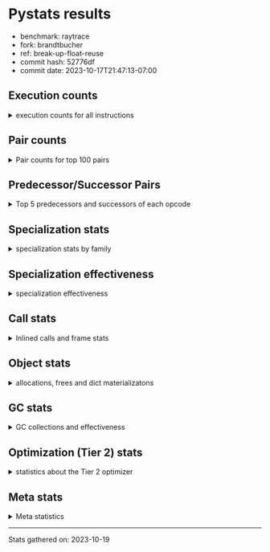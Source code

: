
# Pystats results

- benchmark: raytrace
- fork: brandtbucher
- ref: break-up-float-reuse
- commit hash: 52776df
- commit date: 2023-10-17T21:47:13-07:00

## Execution counts

<details>
<summary> execution counts for all instructions </summary>

|Name | Count | Self | Cumulative | Miss ratio | 
|---|---:|---:|---:|---:|
| LOAD_FAST | 607,017,120 | 22.4% | 22.4% |  |
| LOAD_ATTR_INSTANCE_VALUE | 392,369,100 | 14.5% | 36.9% | 0.1% |
| RESUME_CHECK | 172,022,640 | 6.4% | 43.3% |  |
| LOAD_FAST_LOAD_FAST | 147,227,340 | 5.4% | 48.7% |  |
| RETURN_VALUE | 141,958,140 | 5.2% | 54.0% |  |
| BINARY_OP_MULTIPLY_FLOAT_NEW | 129,093,840 | 4.8% | 58.7% | 5.4% |
| CALL_PY_EXACT_ARGS | 119,576,560 | 4.4% | 63.2% | 2.4% |
| LOAD_ATTR_METHOD_WITH_VALUES | 117,702,520 | 4.3% | 67.5% | 2.5% |
| STORE_ATTR_INSTANCE_VALUE | 96,107,880 | 3.6% | 71.1% | 0.0% |
| STORE_FAST | 69,370,320 | 2.6% | 73.6% |  |
| RETURN_CONST | 63,452,700 | 2.3% | 76.0% |  |
| BINARY_OP_ADD_FLOAT_LHS | 61,878,780 | 2.3% | 78.3% | 7.8% |
| BINARY_OP | 54,801,080 | 2.0% | 80.3% |  |
| LOAD_CONST | 49,283,940 | 1.8% | 82.1% |  |
| LOAD_GLOBAL_MODULE | 44,451,880 | 1.6% | 83.8% |  |
| EXIT_INIT_CHECK | 33,388,200 | 1.2% | 85.0% |  |
| CALL_ALLOC_AND_ENTER_INIT | 33,388,200 | 1.2% | 86.2% |  |
| POP_JUMP_IF_FALSE | 32,280,780 | 1.2% | 87.4% |  |
| POP_TOP | 32,090,820 | 1.2% | 88.6% |  |
| BINARY_OP_SUBTRACT_FLOAT_NEW | 27,707,880 | 1.0% | 89.6% | 48.9% |
| FOR_ITER_LIST | 23,964,720 | 0.9% | 90.5% |  |
| BINARY_OP_SUBTRACT_FLOAT_LHS | 22,735,080 | 0.8% | 91.3% | 6.8% |
| JUMP_BACKWARD | 22,059,420 | 0.8% | 92.2% |  |
| INTERPRETER_EXIT | 19,112,340 | 0.7% | 92.9% |  |
| TO_BOOL_BOOL | 18,511,860 | 0.7% | 93.6% |  |
| BINARY_OP_MULTIPLY_INT | 14,192,820 | 0.5% | 94.1% | 60.7% |
| POP_JUMP_IF_NOT_NONE | 13,213,380 | 0.5% | 94.6% |  |
| BINARY_SUBSCR_TUPLE_INT | 13,105,200 | 0.5% | 95.1% |  |
| STORE_FAST_STORE_FAST | 12,617,460 | 0.5% | 95.5% |  |
| COMPARE_OP | 12,344,560 | 0.5% | 96.0% |  |
| UNPACK_SEQUENCE_TWO_TUPLE | 12,297,480 | 0.5% | 96.4% |  |
| BUILD_TUPLE | 8,288,040 | 0.3% | 96.7% |  |
| CALL_BUILTIN_O | 7,703,580 | 0.3% | 97.0% |  |
| PUSH_NULL | 7,609,740 | 0.3% | 97.3% |  |
| LIST_APPEND | 7,327,200 | 0.3% | 97.6% |  |
| LOAD_GLOBAL_BUILTIN | 7,114,740 | 0.3% | 97.8% |  |
| LOAD_ATTR_MODULE | 7,009,600 | 0.3% | 98.1% |  |
| CALL | 6,416,740 | 0.2% | 98.3% |  |
| BINARY_OP_SUBTRACT_INT | 4,877,700 | 0.2% | 98.5% | 7.2% |
| BINARY_OP_ADD_FLOAT_NEW | 4,449,700 | 0.2% | 98.7% | 6.3% |
| BINARY_OP_ADD_INT | 3,778,740 | 0.1% | 98.8% |  |
| POP_JUMP_IF_TRUE | 3,218,580 | 0.1% | 98.9% |  |
| GET_ITER | 3,117,960 | 0.1% | 99.0% |  |
| BINARY_OP_ADD_FLOAT_RHS | 2,879,820 | 0.1% | 99.2% | 33.3% |
| UNARY_NEGATIVE | 2,650,380 | 0.1% | 99.3% |  |
| STORE_SUBSCR | 2,400,560 | 0.1% | 99.3% |  |
| COMPARE_OP_FLOAT | 1,964,460 | 0.1% | 99.4% |  |
| BUILD_LIST | 1,836,120 | 0.1% | 99.5% |  |
| SWAP | 1,831,800 | 0.1% | 99.5% |  |
| LOAD_FAST_AND_CLEAR | 1,831,800 | 0.1% | 99.6% |  |
| TO_BOOL | 1,530,440 | 0.1% | 99.7% |  |
| NOP | 1,511,880 | 0.1% | 99.7% |  |
| FOR_ITER_RANGE | 1,212,660 | 0.0% | 99.8% |  |
| COMPARE_OP_INT | 919,980 | 0.0% | 99.8% |  |
| LOAD_ATTR | 832,520 | 0.0% | 99.8% |  |
| LOAD_ATTR_METHOD_NO_DICT | 616,320 | 0.0% | 99.9% |  |
| CALL_LIST_APPEND | 614,760 | 0.0% | 99.9% |  |
| CALL_FUNCTION_EX | 600,180 | 0.0% | 99.9% |  |
| LIST_EXTEND | 600,060 | 0.0% | 99.9% |  |
| CALL_INTRINSIC_1 | 600,060 | 0.0% | 100.0% |  |
| BINARY_OP_SUBTRACT_FLOAT_RHS | 416,040 | 0.0% | 100.0% |  |
| POP_JUMP_IF_NONE | 338,340 | 0.0% | 100.0% |  |
| UNPACK_SEQUENCE_TUPLE | 319,980 | 0.0% | 100.0% |  |
| TO_BOOL_INT | 231,420 | 0.0% | 100.0% |  |
| CALL_BUILTIN_CLASS | 6,240 | 0.0% | 100.0% |  |
| CALL_METHOD_DESCRIPTOR_FAST | 1,560 | 0.0% | 100.0% |  |
| LOAD_GLOBAL | 560 | 0.0% | 100.0% |  |
| CALL_KW | 420 | 0.0% | 100.0% |  |
| STORE_ATTR | 280 | 0.0% | 100.0% |  |
| LOAD_DEREF | 180 | 0.0% | 100.0% |  |
| EXTENDED_ARG | 180 | 0.0% | 100.0% |  |
| TO_BOOL_NONE | 60 | 0.0% | 100.0% |  |
| DICT_MERGE | 60 | 0.0% | 100.0% |  |
| COPY_FREE_VARS | 60 | 0.0% | 100.0% |  |
| BUILD_MAP | 60 | 0.0% | 100.0% |  |
| BINARY_OP_MULTIPLY_FLOAT_RHS | 60 | 0.0% | 100.0% |  |


</details>

## Pair counts

<details>
<summary> Pair counts for top 100 pairs </summary>

|Pair | Count | Self | Cumulative | 
|---|---:|---:|---:|
| LOAD_FAST LOAD_ATTR_INSTANCE_VALUE | 364,035,820 | 13.5% | 13.5% |
| LOAD_ATTR_INSTANCE_VALUE LOAD_FAST | 174,327,960 | 6.4% | 19.9% |
| CALL_PY_EXACT_ARGS RESUME_CHECK | 119,521,920 | 4.4% | 24.3% |
| LOAD_ATTR_INSTANCE_VALUE BINARY_OP_MULTIPLY_FLOAT_NEW | 118,163,280 | 4.4% | 28.7% |
| LOAD_FAST LOAD_ATTR_METHOD_WITH_VALUES | 106,191,680 | 3.9% | 32.6% |
| RESUME_CHECK LOAD_FAST | 103,860,420 | 3.8% | 36.4% |
| LOAD_FAST_LOAD_FAST STORE_ATTR_INSTANCE_VALUE | 88,383,160 | 3.3% | 39.7% |
| LOAD_ATTR_METHOD_WITH_VALUES CALL_PY_EXACT_ARGS | 62,291,040 | 2.3% | 42.0% |
| STORE_FAST LOAD_FAST | 62,054,940 | 2.3% | 44.3% |
| STORE_ATTR_INSTANCE_VALUE LOAD_FAST_LOAD_FAST | 54,995,040 | 2.0% | 46.3% |
| BINARY_OP_MULTIPLY_FLOAT_NEW BINARY_OP_ADD_FLOAT_LHS | 52,542,960 | 1.9% | 48.3% |
| LOAD_ATTR_METHOD_WITH_VALUES LOAD_FAST | 41,079,420 | 1.5% | 49.8% |
| BINARY_OP_MULTIPLY_FLOAT_NEW LOAD_FAST | 38,641,980 | 1.4% | 51.2% |
| RETURN_VALUE RETURN_VALUE | 34,178,400 | 1.3% | 52.5% |
| STORE_ATTR_INSTANCE_VALUE RETURN_CONST | 33,984,720 | 1.3% | 53.7% |
| RESUME_CHECK LOAD_FAST_LOAD_FAST | 33,476,280 | 1.2% | 55.0% |
| RETURN_CONST EXIT_INIT_CHECK | 33,388,200 | 1.2% | 56.2% |
| EXIT_INIT_CHECK RETURN_VALUE | 33,388,200 | 1.2% | 57.4% |
| CALL_ALLOC_AND_ENTER_INIT RESUME_CHECK | 33,388,200 | 1.2% | 58.7% |
| LOAD_FAST RETURN_VALUE | 32,788,680 | 1.2% | 59.9% |
| LOAD_ATTR_INSTANCE_VALUE BINARY_OP | 32,650,260 | 1.2% | 61.1% |
| RETURN_VALUE POP_TOP | 31,464,180 | 1.2% | 62.3% |
| POP_TOP LOAD_FAST | 30,592,560 | 1.1% | 63.4% |
| BINARY_OP_ADD_FLOAT_LHS LOAD_FAST | 30,580,940 | 1.1% | 64.5% |
| BINARY_OP_ADD_FLOAT_LHS RETURN_VALUE | 30,513,000 | 1.1% | 65.7% |
| LOAD_FAST CALL_PY_EXACT_ARGS | 30,337,720 | 1.1% | 66.8% |
| LOAD_FAST_LOAD_FAST LOAD_ATTR_INSTANCE_VALUE | 28,322,300 | 1.0% | 67.8% |
| LOAD_ATTR_INSTANCE_VALUE BINARY_OP_SUBTRACT_FLOAT_NEW | 27,452,460 | 1.0% | 68.8% |
| BINARY_OP_SUBTRACT_FLOAT_NEW LOAD_FAST | 27,132,480 | 1.0% | 69.8% |
| LOAD_FAST LOAD_CONST | 25,189,800 | 0.9% | 70.8% |
| JUMP_BACKWARD FOR_ITER_LIST | 20,853,000 | 0.8% | 71.5% |
| LOAD_GLOBAL_MODULE LOAD_FAST | 20,028,300 | 0.7% | 72.3% |
| BINARY_OP CALL_ALLOC_AND_ENTER_INIT | 19,910,120 | 0.7% | 73.0% |
| CACHE RESUME_CHECK | 19,112,340 | 0.7% | 73.7% |
| RETURN_VALUE STORE_FAST | 19,013,460 | 0.7% | 74.4% |
| RETURN_VALUE INTERPRETER_EXIT | 18,511,860 | 0.7% | 75.1% |
| RETURN_CONST TO_BOOL_BOOL | 18,511,860 | 0.7% | 75.8% |
| POP_JUMP_IF_FALSE LOAD_GLOBAL_MODULE | 18,511,860 | 0.7% | 76.5% |
| BINARY_OP_MULTIPLY_FLOAT_NEW LOAD_FAST_LOAD_FAST | 17,957,080 | 0.7% | 77.1% |
| TO_BOOL_BOOL POP_JUMP_IF_FALSE | 17,871,900 | 0.7% | 77.8% |
| RESUME_CHECK RETURN_CONST | 17,871,900 | 0.7% | 78.5% |
| RESUME_CHECK LOAD_GLOBAL_MODULE | 15,577,920 | 0.6% | 79.0% |
| LOAD_GLOBAL_MODULE LOAD_FAST_LOAD_FAST | 15,234,840 | 0.6% | 79.6% |
| LOAD_FAST POP_JUMP_IF_NOT_NONE | 13,213,380 | 0.5% | 80.1% |
| LOAD_CONST BINARY_SUBSCR_TUPLE_INT | 13,105,200 | 0.5% | 80.6% |
| LOAD_CONST COMPARE_OP | 12,341,520 | 0.5% | 81.0% |
| LOAD_ATTR_INSTANCE_VALUE CALL_PY_EXACT_ARGS | 12,297,520 | 0.5% | 81.5% |
| UNPACK_SEQUENCE_TWO_TUPLE STORE_FAST_STORE_FAST | 12,297,480 | 0.5% | 81.9% |
| FOR_ITER_LIST UNPACK_SEQUENCE_TWO_TUPLE | 12,297,480 | 0.5% | 82.4% |
| LOAD_ATTR_INSTANCE_VALUE BINARY_OP_MULTIPLY_INT | 11,781,120 | 0.4% | 82.8% |
| COMPARE_OP POP_JUMP_IF_FALSE | 11,727,360 | 0.4% | 83.3% |
| BINARY_OP STORE_FAST | 11,048,680 | 0.4% | 83.7% |
| BINARY_OP_MULTIPLY_FLOAT_NEW BINARY_OP_SUBTRACT_FLOAT_LHS | 10,767,780 | 0.4% | 84.1% |
| RETURN_VALUE LOAD_FAST_LOAD_FAST | 10,767,420 | 0.4% | 84.5% |
| LOAD_FAST_LOAD_FAST BINARY_OP_MULTIPLY_FLOAT_NEW | 10,767,420 | 0.4% | 84.9% |
| BINARY_OP_SUBTRACT_FLOAT_LHS STORE_FAST | 10,737,480 | 0.4% | 85.3% |
| BINARY_OP_SUBTRACT_FLOAT_LHS BINARY_OP_SUBTRACT_FLOAT_LHS | 10,737,420 | 0.4% | 85.7% |
| POP_JUMP_IF_FALSE RETURN_CONST | 10,355,460 | 0.4% | 86.0% |
| POP_JUMP_IF_NOT_NONE JUMP_BACKWARD | 10,351,380 | 0.4% | 86.4% |
| FOR_ITER_LIST STORE_FAST | 9,497,220 | 0.4% | 86.8% |
| LOAD_CONST LOAD_FAST | 9,276,060 | 0.3% | 87.1% |
| BINARY_OP LOAD_FAST | 9,238,980 | 0.3% | 87.5% |
| BINARY_OP_MULTIPLY_FLOAT_NEW CALL_ALLOC_AND_ENTER_INIT | 8,978,540 | 0.3% | 87.8% |
| BINARY_OP_MULTIPLY_INT BINARY_OP_ADD_FLOAT_LHS | 8,437,640 | 0.3% | 88.1% |
| LOAD_FAST_LOAD_FAST LOAD_ATTR_METHOD_WITH_VALUES | 7,967,160 | 0.3% | 88.4% |
| LOAD_FAST STORE_ATTR_INSTANCE_VALUE | 7,724,440 | 0.3% | 88.7% |
| RETURN_VALUE LOAD_FAST | 7,330,740 | 0.3% | 88.9% |
| LOAD_FAST BUILD_TUPLE | 7,327,260 | 0.3% | 89.2% |
| STORE_FAST_STORE_FAST LOAD_FAST_LOAD_FAST | 7,327,200 | 0.3% | 89.5% |
| LIST_APPEND JUMP_BACKWARD | 7,327,200 | 0.3% | 89.8% |
| BUILD_TUPLE LIST_APPEND | 7,327,200 | 0.3% | 90.0% |
| BINARY_SUBSCR_TUPLE_INT STORE_FAST | 7,327,200 | 0.3% | 90.3% |
| RETURN_VALUE BINARY_OP | 7,233,180 | 0.3% | 90.6% |
| LOAD_ATTR_METHOD_WITH_VALUES LOAD_CONST | 7,144,620 | 0.3% | 90.8% |
| LOAD_ATTR_MODULE PUSH_NULL | 7,009,540 | 0.3% | 91.1% |
| PUSH_NULL LOAD_FAST | 7,009,500 | 0.3% | 91.4% |
| LOAD_GLOBAL_MODULE LOAD_ATTR_MODULE | 7,009,480 | 0.3% | 91.6% |
| BINARY_OP CALL_PY_EXACT_ARGS | 6,824,640 | 0.3% | 91.9% |
| STORE_ATTR_INSTANCE_VALUE LOAD_FAST | 6,807,300 | 0.3% | 92.1% |
| RETURN_VALUE CALL_BUILTIN_O | 6,593,220 | 0.2% | 92.4% |
| CALL_BUILTIN_O RETURN_VALUE | 6,593,220 | 0.2% | 92.6% |
| LOAD_FAST BINARY_OP | 6,490,300 | 0.2% | 92.8% |
| RETURN_CONST LOAD_FAST | 6,206,880 | 0.2% | 93.1% |
| RETURN_VALUE CALL_PY_EXACT_ARGS | 5,610,360 | 0.2% | 93.3% |
| LOAD_ATTR_METHOD_WITH_VALUES LOAD_GLOBAL_MODULE | 4,970,880 | 0.2% | 93.5% |
| STORE_FAST_STORE_FAST LOAD_FAST | 4,970,280 | 0.2% | 93.6% |
| LOAD_FAST_LOAD_FAST LOAD_FAST | 4,970,280 | 0.2% | 93.8% |
| RETURN_CONST STORE_FAST | 4,744,500 | 0.2% | 94.0% |
| LOAD_GLOBAL_BUILTIN LOAD_CONST | 3,920,040 | 0.1% | 94.1% |
| LOAD_ATTR_INSTANCE_VALUE BINARY_OP_ADD_FLOAT_NEW | 3,919,980 | 0.1% | 94.3% |
| LOAD_ATTR_INSTANCE_VALUE LOAD_CONST | 3,711,900 | 0.1% | 94.4% |
| CALL CALL | 3,601,640 | 0.1% | 94.6% |
| LOAD_CONST LOAD_GLOBAL_BUILTIN | 3,600,000 | 0.1% | 94.7% |
| BINARY_OP_MULTIPLY_INT LOAD_FAST | 3,297,240 | 0.1% | 94.8% |
| LOAD_FAST_LOAD_FAST LOAD_CONST | 2,898,180 | 0.1% | 94.9% |
| BINARY_SUBSCR_TUPLE_INT LOAD_FAST_LOAD_FAST | 2,879,820 | 0.1% | 95.0% |
| BINARY_OP BINARY_OP_ADD_FLOAT_RHS | 2,847,600 | 0.1% | 95.1% |
| BINARY_SUBSCR_TUPLE_INT BINARY_OP | 2,847,420 | 0.1% | 95.2% |
| LOAD_ATTR_INSTANCE_VALUE BINARY_OP_SUBTRACT_INT | 2,755,080 | 0.1% | 95.3% |
| BINARY_OP_ADD_FLOAT_NEW LOAD_FAST | 2,719,980 | 0.1% | 95.4% |


</details>

## Predecessor/Successor Pairs

<details>
<summary> Top 5 predecessors and successors of each opcode </summary>

### CACHE

<details>
<summary> Successors and predecessors for CACHE </summary>

|Predecessors | Count | Percentage | 
|---|---:|---:|

|Successors | Count | Percentage | 
|---|---:|---:|
| RESUME_CHECK | 19,112,340 | 100.0% |


</details>

### EXIT_INIT_CHECK

<details>
<summary> Successors and predecessors for EXIT_INIT_CHECK </summary>

|Predecessors | Count | Percentage | 
|---|---:|---:|
| RETURN_CONST | 33,388,200 | 100.0% |

|Successors | Count | Percentage | 
|---|---:|---:|
| RETURN_VALUE | 33,388,200 | 100.0% |


</details>

### GET_ITER

<details>
<summary> Successors and predecessors for GET_ITER </summary>

|Predecessors | Count | Percentage | 
|---|---:|---:|
| LOAD_ATTR_INSTANCE_VALUE | 1,875,840 | 60.2% |
| LOAD_FAST | 915,960 | 29.4% |
| RETURN_VALUE | 319,980 | 10.3% |
| CALL_BUILTIN_CLASS | 6,180 | 0.2% |

|Successors | Count | Percentage | 
|---|---:|---:|
| FOR_ITER_LIST | 2,195,820 | 70.4% |
| LOAD_FAST_AND_CLEAR | 915,900 | 29.4% |
| FOR_ITER_RANGE | 6,180 | 0.2% |
| EXTENDED_ARG | 60 | 0.0% |


</details>

### INTERPRETER_EXIT

<details>
<summary> Successors and predecessors for INTERPRETER_EXIT </summary>

|Predecessors | Count | Percentage | 
|---|---:|---:|
| RETURN_VALUE | 18,511,860 | 96.9% |
| RETURN_CONST | 600,480 | 3.1% |

|Successors | Count | Percentage | 
|---|---:|---:|


</details>

### NOP

<details>
<summary> Successors and predecessors for NOP </summary>

|Predecessors | Count | Percentage | 
|---|---:|---:|
| POP_JUMP_IF_FALSE | 915,900 | 60.6% |
| POP_JUMP_IF_NOT_NONE | 595,920 | 39.4% |
| POP_TOP | 60 | 0.0% |

|Successors | Count | Percentage | 
|---|---:|---:|
| LOAD_FAST | 1,511,820 | 100.0% |
| LOAD_DEREF | 60 | 0.0% |


</details>

### POP_TOP

<details>
<summary> Successors and predecessors for POP_TOP </summary>

|Predecessors | Count | Percentage | 
|---|---:|---:|
| RETURN_VALUE | 31,464,180 | 98.0% |
| CALL_FUNCTION_EX | 600,000 | 1.9% |
| POP_JUMP_IF_TRUE | 25,800 | 0.1% |
| RETURN_CONST | 780 | 0.0% |
| CALL | 60 | 0.0% |

|Successors | Count | Percentage | 
|---|---:|---:|
| LOAD_FAST | 30,592,560 | 95.3% |
| LOAD_GLOBAL_MODULE | 640,080 | 2.0% |
| JUMP_BACKWARD | 600,360 | 1.9% |
| LOAD_GLOBAL_BUILTIN | 231,460 | 0.7% |
| RETURN_CONST | 25,800 | 0.1% |


</details>

### PUSH_NULL

<details>
<summary> Successors and predecessors for PUSH_NULL </summary>

|Predecessors | Count | Percentage | 
|---|---:|---:|
| LOAD_ATTR_MODULE | 7,009,540 | 92.1% |
| LOAD_ATTR | 600,080 | 7.9% |
| LOAD_DEREF | 120 | 0.0% |

|Successors | Count | Percentage | 
|---|---:|---:|
| LOAD_FAST | 7,009,500 | 92.1% |
| LOAD_FAST_LOAD_FAST | 600,000 | 7.9% |
| CALL | 180 | 0.0% |
| LOAD_CONST | 60 | 0.0% |


</details>

### RETURN_VALUE

<details>
<summary> Successors and predecessors for RETURN_VALUE </summary>

|Predecessors | Count | Percentage | 
|---|---:|---:|
| RETURN_VALUE | 34,178,400 | 24.1% |
| EXIT_INIT_CHECK | 33,388,200 | 23.5% |
| LOAD_FAST | 32,788,680 | 23.1% |
| BINARY_OP_ADD_FLOAT_LHS | 30,513,000 | 21.5% |
| CALL_BUILTIN_O | 6,593,220 | 4.6% |

|Successors | Count | Percentage | 
|---|---:|---:|
| RETURN_VALUE | 34,178,400 | 24.1% |
| POP_TOP | 31,464,180 | 22.2% |
| STORE_FAST | 19,013,460 | 13.4% |
| INTERPRETER_EXIT | 18,511,860 | 13.0% |
| LOAD_FAST_LOAD_FAST | 10,767,420 | 7.6% |


</details>

### STORE_SUBSCR

<details>
<summary> Successors and predecessors for STORE_SUBSCR </summary>

|Predecessors | Count | Percentage | 
|---|---:|---:|
| BINARY_OP_ADD_INT | 1,800,000 | 75.0% |
| LOAD_FAST | 600,000 | 25.0% |
| STORE_SUBSCR | 560 | 0.0% |

|Successors | Count | Percentage | 
|---|---:|---:|
| LOAD_GLOBAL_BUILTIN | 1,200,000 | 50.0% |
| RETURN_CONST | 600,000 | 25.0% |
| JUMP_BACKWARD | 600,000 | 25.0% |
| STORE_SUBSCR | 560 | 0.0% |


</details>

### TO_BOOL

<details>
<summary> Successors and predecessors for TO_BOOL </summary>

|Predecessors | Count | Percentage | 
|---|---:|---:|
| LOAD_FAST | 1,530,080 | 100.0% |
| TO_BOOL | 360 | 0.0% |

|Successors | Count | Percentage | 
|---|---:|---:|
| POP_JUMP_IF_FALSE | 1,530,060 | 100.0% |
| TO_BOOL | 360 | 0.0% |
| TO_BOOL_NONE | 20 | 0.0% |


</details>

### UNARY_NEGATIVE

<details>
<summary> Successors and predecessors for UNARY_NEGATIVE </summary>

|Predecessors | Count | Percentage | 
|---|---:|---:|
| LOAD_FAST | 1,530,060 | 57.7% |
| LOAD_GLOBAL_MODULE | 1,120,320 | 42.3% |

|Successors | Count | Percentage | 
|---|---:|---:|
| BINARY_OP | 1,530,060 | 57.7% |
| COMPARE_OP_FLOAT | 1,120,320 | 42.3% |


</details>

### BINARY_OP

<details>
<summary> Successors and predecessors for BINARY_OP </summary>

|Predecessors | Count | Percentage | 
|---|---:|---:|
| LOAD_ATTR_INSTANCE_VALUE | 32,650,260 | 59.6% |
| RETURN_VALUE | 7,233,180 | 13.2% |
| LOAD_FAST | 6,490,300 | 11.8% |
| BINARY_SUBSCR_TUPLE_INT | 2,847,420 | 5.2% |
| LOAD_FAST_LOAD_FAST | 1,833,740 | 3.3% |

|Successors | Count | Percentage | 
|---|---:|---:|
| CALL_ALLOC_AND_ENTER_INIT | 19,910,120 | 36.3% |
| STORE_FAST | 11,048,680 | 20.2% |
| LOAD_FAST | 9,238,980 | 16.9% |
| CALL_PY_EXACT_ARGS | 6,824,640 | 12.5% |
| BINARY_OP_ADD_FLOAT_RHS | 2,847,600 | 5.2% |


</details>

### BUILD_LIST

<details>
<summary> Successors and predecessors for BUILD_LIST </summary>

|Predecessors | Count | Percentage | 
|---|---:|---:|
| SWAP | 915,900 | 49.9% |
| LOAD_FAST_LOAD_FAST | 600,000 | 32.7% |
| RESUME_CHECK | 320,040 | 17.4% |
| STORE_ATTR_INSTANCE_VALUE | 60 | 0.0% |
| LOAD_FAST | 60 | 0.0% |

|Successors | Count | Percentage | 
|---|---:|---:|
| SWAP | 915,900 | 49.9% |
| LOAD_FAST | 600,120 | 32.7% |
| STORE_FAST | 319,980 | 17.4% |
| LOAD_FAST_LOAD_FAST | 60 | 0.0% |
| LOAD_DEREF | 60 | 0.0% |


</details>

### BUILD_MAP

<details>
<summary> Successors and predecessors for BUILD_MAP </summary>

|Predecessors | Count | Percentage | 
|---|---:|---:|
| BUILD_TUPLE | 60 | 100.0% |

|Successors | Count | Percentage | 
|---|---:|---:|
| LOAD_FAST | 60 | 100.0% |


</details>

### BUILD_TUPLE

<details>
<summary> Successors and predecessors for BUILD_TUPLE </summary>

|Predecessors | Count | Percentage | 
|---|---:|---:|
| LOAD_FAST | 7,327,260 | 88.4% |
| BINARY_OP_ADD_FLOAT_RHS | 953,900 | 11.5% |
| BINARY_OP | 6,040 | 0.1% |
| LOAD_FAST_LOAD_FAST | 480 | 0.0% |
| LOAD_CONST | 360 | 0.0% |

|Successors | Count | Percentage | 
|---|---:|---:|
| LIST_APPEND | 7,327,200 | 88.4% |
| RETURN_VALUE | 959,940 | 11.6% |
| CALL_LIST_APPEND | 480 | 0.0% |
| LOAD_CONST | 360 | 0.0% |
| BUILD_MAP | 60 | 0.0% |


</details>

### CALL

<details>
<summary> Successors and predecessors for CALL </summary>

|Predecessors | Count | Percentage | 
|---|---:|---:|
| CALL | 3,601,640 | 56.1% |
| BINARY_OP_MULTIPLY_INT | 1,049,060 | 16.3% |
| BINARY_OP | 751,040 | 11.7% |
| BINARY_OP_ADD_FLOAT_LHS | 694,260 | 10.8% |
| LOAD_FAST | 320,040 | 5.0% |

|Successors | Count | Percentage | 
|---|---:|---:|
| CALL | 3,601,640 | 56.1% |
| LOAD_FAST | 1,800,120 | 28.1% |
| BINARY_OP_ADD_INT | 462,840 | 7.2% |
| STORE_FAST | 320,040 | 5.0% |
| LOAD_GLOBAL_BUILTIN | 231,420 | 3.6% |


</details>

### CALL_FUNCTION_EX

<details>
<summary> Successors and predecessors for CALL_FUNCTION_EX </summary>

|Predecessors | Count | Percentage | 
|---|---:|---:|
| CALL_INTRINSIC_1 | 600,060 | 100.0% |
| LOAD_FAST | 60 | 0.0% |
| DICT_MERGE | 60 | 0.0% |

|Successors | Count | Percentage | 
|---|---:|---:|
| POP_TOP | 600,000 | 100.0% |
| RESUME_CHECK | 120 | 0.0% |
| COPY_FREE_VARS | 60 | 0.0% |


</details>

### CALL_INTRINSIC_1

<details>
<summary> Successors and predecessors for CALL_INTRINSIC_1 </summary>

|Predecessors | Count | Percentage | 
|---|---:|---:|
| LIST_EXTEND | 600,060 | 100.0% |

|Successors | Count | Percentage | 
|---|---:|---:|
| CALL_FUNCTION_EX | 600,060 | 100.0% |


</details>

### CALL_KW

<details>
<summary> Successors and predecessors for CALL_KW </summary>

|Predecessors | Count | Percentage | 
|---|---:|---:|
| LOAD_CONST | 420 | 100.0% |

|Successors | Count | Percentage | 
|---|---:|---:|
| CALL_PY_EXACT_ARGS | 400 | 95.2% |
| CALL | 20 | 4.8% |


</details>

### COMPARE_OP

<details>
<summary> Successors and predecessors for COMPARE_OP </summary>

|Predecessors | Count | Percentage | 
|---|---:|---:|
| LOAD_CONST | 12,341,520 | 100.0% |
| COMPARE_OP | 3,040 | 0.0% |

|Successors | Count | Percentage | 
|---|---:|---:|
| POP_JUMP_IF_FALSE | 11,727,360 | 95.0% |
| POP_JUMP_IF_TRUE | 614,160 | 5.0% |
| COMPARE_OP | 3,040 | 0.0% |


</details>

### COPY_FREE_VARS

<details>
<summary> Successors and predecessors for COPY_FREE_VARS </summary>

|Predecessors | Count | Percentage | 
|---|---:|---:|
| CALL_FUNCTION_EX | 60 | 100.0% |

|Successors | Count | Percentage | 
|---|---:|---:|
| RESUME_CHECK | 60 | 100.0% |


</details>

### DICT_MERGE

<details>
<summary> Successors and predecessors for DICT_MERGE </summary>

|Predecessors | Count | Percentage | 
|---|---:|---:|
| LOAD_FAST | 60 | 100.0% |

|Successors | Count | Percentage | 
|---|---:|---:|
| CALL_FUNCTION_EX | 60 | 100.0% |


</details>

### EXTENDED_ARG

<details>
<summary> Successors and predecessors for EXTENDED_ARG </summary>

|Predecessors | Count | Percentage | 
|---|---:|---:|
| POP_TOP | 60 | 33.3% |
| JUMP_BACKWARD | 60 | 33.3% |
| GET_ITER | 60 | 33.3% |

|Successors | Count | Percentage | 
|---|---:|---:|
| FOR_ITER_RANGE | 120 | 66.7% |
| JUMP_BACKWARD | 60 | 33.3% |


</details>

### JUMP_BACKWARD

<details>
<summary> Successors and predecessors for JUMP_BACKWARD </summary>

|Predecessors | Count | Percentage | 
|---|---:|---:|
| POP_JUMP_IF_NOT_NONE | 10,351,380 | 46.9% |
| LIST_APPEND | 7,327,200 | 33.2% |
| POP_JUMP_IF_TRUE | 1,693,200 | 7.7% |
| STORE_FAST | 867,060 | 3.9% |
| CALL_LIST_APPEND | 614,160 | 2.8% |

|Successors | Count | Percentage | 
|---|---:|---:|
| FOR_ITER_LIST | 20,853,000 | 94.5% |
| FOR_ITER_RANGE | 1,206,360 | 5.5% |
| EXTENDED_ARG | 60 | 0.0% |


</details>

### LIST_APPEND

<details>
<summary> Successors and predecessors for LIST_APPEND </summary>

|Predecessors | Count | Percentage | 
|---|---:|---:|
| BUILD_TUPLE | 7,327,200 | 100.0% |

|Successors | Count | Percentage | 
|---|---:|---:|
| JUMP_BACKWARD | 7,327,200 | 100.0% |


</details>

### LIST_EXTEND

<details>
<summary> Successors and predecessors for LIST_EXTEND </summary>

|Predecessors | Count | Percentage | 
|---|---:|---:|
| LOAD_FAST | 600,000 | 100.0% |
| LOAD_DEREF | 60 | 0.0% |

|Successors | Count | Percentage | 
|---|---:|---:|
| CALL_INTRINSIC_1 | 600,060 | 100.0% |


</details>

### LOAD_ATTR

<details>
<summary> Successors and predecessors for LOAD_ATTR </summary>

|Predecessors | Count | Percentage | 
|---|---:|---:|
| LOAD_FAST | 600,340 | 72.1% |
| LOAD_GLOBAL_MODULE | 231,780 | 27.8% |
| LOAD_ATTR | 280 | 0.0% |
| RETURN_VALUE | 40 | 0.0% |
| LOAD_FAST_LOAD_FAST | 40 | 0.0% |

|Successors | Count | Percentage | 
|---|---:|---:|
| PUSH_NULL | 600,080 | 72.1% |
| BINARY_OP | 231,420 | 27.8% |
| LOAD_ATTR | 280 | 0.0% |
| LOAD_ATTR_METHOD_WITH_VALUES | 220 | 0.0% |
| LOAD_ATTR_INSTANCE_VALUE | 180 | 0.0% |


</details>

### LOAD_CONST

<details>
<summary> Successors and predecessors for LOAD_CONST </summary>

|Predecessors | Count | Percentage | 
|---|---:|---:|
| LOAD_FAST | 25,189,800 | 51.1% |
| LOAD_ATTR_METHOD_WITH_VALUES | 7,144,620 | 14.5% |
| LOAD_GLOBAL_BUILTIN | 3,920,040 | 8.0% |
| LOAD_ATTR_INSTANCE_VALUE | 3,711,900 | 7.5% |
| LOAD_FAST_LOAD_FAST | 2,898,180 | 5.9% |

|Successors | Count | Percentage | 
|---|---:|---:|
| BINARY_SUBSCR_TUPLE_INT | 13,105,200 | 26.6% |
| COMPARE_OP | 12,341,520 | 25.0% |
| LOAD_FAST | 9,276,060 | 18.8% |
| LOAD_GLOBAL_BUILTIN | 3,600,000 | 7.3% |
| BINARY_OP_ADD_INT | 2,715,900 | 5.5% |


</details>

### LOAD_DEREF

<details>
<summary> Successors and predecessors for LOAD_DEREF </summary>

|Predecessors | Count | Percentage | 
|---|---:|---:|
| RESUME_CHECK | 60 | 33.3% |
| NOP | 60 | 33.3% |
| BUILD_LIST | 60 | 33.3% |

|Successors | Count | Percentage | 
|---|---:|---:|
| PUSH_NULL | 120 | 66.7% |
| LIST_EXTEND | 60 | 33.3% |


</details>

### LOAD_FAST

<details>
<summary> Successors and predecessors for LOAD_FAST </summary>

|Predecessors | Count | Percentage | 
|---|---:|---:|
| LOAD_ATTR_INSTANCE_VALUE | 174,327,960 | 28.7% |
| RESUME_CHECK | 103,860,420 | 17.1% |
| STORE_FAST | 62,054,940 | 10.2% |
| LOAD_ATTR_METHOD_WITH_VALUES | 41,079,420 | 6.8% |
| BINARY_OP_MULTIPLY_FLOAT_NEW | 38,641,980 | 6.4% |

|Successors | Count | Percentage | 
|---|---:|---:|
| LOAD_ATTR_INSTANCE_VALUE | 364,035,820 | 60.0% |
| LOAD_ATTR_METHOD_WITH_VALUES | 106,191,680 | 17.5% |
| RETURN_VALUE | 32,788,680 | 5.4% |
| CALL_PY_EXACT_ARGS | 30,337,720 | 5.0% |
| LOAD_CONST | 25,189,800 | 4.1% |


</details>

### LOAD_FAST_AND_CLEAR

<details>
<summary> Successors and predecessors for LOAD_FAST_AND_CLEAR </summary>

|Predecessors | Count | Percentage | 
|---|---:|---:|
| LOAD_FAST_AND_CLEAR | 915,900 | 50.0% |
| GET_ITER | 915,900 | 50.0% |

|Successors | Count | Percentage | 
|---|---:|---:|
| SWAP | 915,900 | 50.0% |
| LOAD_FAST_AND_CLEAR | 915,900 | 50.0% |


</details>

### LOAD_FAST_LOAD_FAST

<details>
<summary> Successors and predecessors for LOAD_FAST_LOAD_FAST </summary>

|Predecessors | Count | Percentage | 
|---|---:|---:|
| STORE_ATTR_INSTANCE_VALUE | 54,995,040 | 37.4% |
| RESUME_CHECK | 33,476,280 | 22.7% |
| BINARY_OP_MULTIPLY_FLOAT_NEW | 17,957,080 | 12.2% |
| LOAD_GLOBAL_MODULE | 15,234,840 | 10.3% |
| RETURN_VALUE | 10,767,420 | 7.3% |

|Successors | Count | Percentage | 
|---|---:|---:|
| STORE_ATTR_INSTANCE_VALUE | 88,383,160 | 60.0% |
| LOAD_ATTR_INSTANCE_VALUE | 28,322,300 | 19.2% |
| BINARY_OP_MULTIPLY_FLOAT_NEW | 10,767,420 | 7.3% |
| LOAD_ATTR_METHOD_WITH_VALUES | 7,967,160 | 5.4% |
| LOAD_FAST | 4,970,280 | 3.4% |


</details>

### LOAD_GLOBAL

<details>
<summary> Successors and predecessors for LOAD_GLOBAL </summary>

|Predecessors | Count | Percentage | 
|---|---:|---:|
| STORE_FAST | 120 | 21.4% |
| LOAD_ATTR_METHOD_WITH_VALUES | 120 | 21.4% |
| RETURN_VALUE | 100 | 17.9% |
| RESUME_CHECK | 80 | 14.3% |
| STORE_ATTR_INSTANCE_VALUE | 60 | 10.7% |

|Successors | Count | Percentage | 
|---|---:|---:|
| LOAD_GLOBAL_MODULE | 460 | 82.1% |
| LOAD_GLOBAL_BUILTIN | 80 | 14.3% |
| LOAD_ATTR | 20 | 3.6% |


</details>

### POP_JUMP_IF_FALSE

<details>
<summary> Successors and predecessors for POP_JUMP_IF_FALSE </summary>

|Predecessors | Count | Percentage | 
|---|---:|---:|
| TO_BOOL_BOOL | 17,871,900 | 55.4% |
| COMPARE_OP | 11,727,360 | 36.3% |
| TO_BOOL | 1,530,060 | 4.7% |
| COMPARE_OP_INT | 919,980 | 2.8% |
| TO_BOOL_INT | 231,420 | 0.7% |

|Successors | Count | Percentage | 
|---|---:|---:|
| LOAD_GLOBAL_MODULE | 18,511,860 | 57.3% |
| RETURN_CONST | 10,355,460 | 32.1% |
| LOAD_CONST | 1,850,040 | 5.7% |
| NOP | 915,900 | 2.8% |
| LOAD_FAST | 647,520 | 2.0% |


</details>

### POP_JUMP_IF_NONE

<details>
<summary> Successors and predecessors for POP_JUMP_IF_NONE </summary>

|Predecessors | Count | Percentage | 
|---|---:|---:|
| LOAD_FAST | 338,340 | 100.0% |

|Successors | Count | Percentage | 
|---|---:|---:|
| LOAD_FAST | 319,980 | 94.6% |
| LOAD_FAST_LOAD_FAST | 18,360 | 5.4% |


</details>

### POP_JUMP_IF_NOT_NONE

<details>
<summary> Successors and predecessors for POP_JUMP_IF_NOT_NONE </summary>

|Predecessors | Count | Percentage | 
|---|---:|---:|
| LOAD_FAST | 13,213,380 | 100.0% |

|Successors | Count | Percentage | 
|---|---:|---:|
| JUMP_BACKWARD | 10,351,380 | 78.3% |
| LOAD_FAST | 2,266,080 | 17.1% |
| NOP | 595,920 | 4.5% |


</details>

### POP_JUMP_IF_TRUE

<details>
<summary> Successors and predecessors for POP_JUMP_IF_TRUE </summary>

|Predecessors | Count | Percentage | 
|---|---:|---:|
| COMPARE_OP_FLOAT | 1,964,460 | 61.0% |
| TO_BOOL_BOOL | 639,960 | 19.9% |
| COMPARE_OP | 614,160 | 19.1% |

|Successors | Count | Percentage | 
|---|---:|---:|
| JUMP_BACKWARD | 1,693,200 | 52.6% |
| LOAD_FAST | 955,620 | 29.7% |
| LOAD_FAST_LOAD_FAST | 543,960 | 16.9% |
| POP_TOP | 25,800 | 0.8% |


</details>

### RETURN_CONST

<details>
<summary> Successors and predecessors for RETURN_CONST </summary>

|Predecessors | Count | Percentage | 
|---|---:|---:|
| STORE_ATTR_INSTANCE_VALUE | 33,984,720 | 53.6% |
| RESUME_CHECK | 17,871,900 | 28.2% |
| POP_JUMP_IF_FALSE | 10,355,460 | 16.3% |
| FOR_ITER_LIST | 614,160 | 1.0% |
| STORE_SUBSCR | 600,000 | 0.9% |

|Successors | Count | Percentage | 
|---|---:|---:|
| EXIT_INIT_CHECK | 33,388,200 | 52.6% |
| TO_BOOL_BOOL | 18,511,860 | 29.2% |
| LOAD_FAST | 6,206,880 | 9.8% |
| STORE_FAST | 4,744,500 | 7.5% |
| INTERPRETER_EXIT | 600,480 | 0.9% |


</details>

### STORE_ATTR

<details>
<summary> Successors and predecessors for STORE_ATTR </summary>

|Predecessors | Count | Percentage | 
|---|---:|---:|
| LOAD_FAST | 200 | 71.4% |
| LOAD_FAST_LOAD_FAST | 80 | 28.6% |

|Successors | Count | Percentage | 
|---|---:|---:|
| STORE_ATTR_INSTANCE_VALUE | 280 | 100.0% |


</details>

### STORE_FAST

<details>
<summary> Successors and predecessors for STORE_FAST </summary>

|Predecessors | Count | Percentage | 
|---|---:|---:|
| RETURN_VALUE | 19,013,460 | 27.4% |
| BINARY_OP | 11,048,680 | 15.9% |
| BINARY_OP_SUBTRACT_FLOAT_LHS | 10,737,480 | 15.5% |
| FOR_ITER_LIST | 9,497,220 | 13.7% |
| BINARY_SUBSCR_TUPLE_INT | 7,327,200 | 10.6% |

|Successors | Count | Percentage | 
|---|---:|---:|
| LOAD_FAST | 62,054,940 | 89.5% |
| LOAD_GLOBAL_MODULE | 2,156,060 | 3.1% |
| STORE_FAST | 1,831,800 | 2.6% |
| LOAD_FAST_LOAD_FAST | 934,260 | 1.3% |
| LOAD_CONST | 920,040 | 1.3% |


</details>

### STORE_FAST_STORE_FAST

<details>
<summary> Successors and predecessors for STORE_FAST_STORE_FAST </summary>

|Predecessors | Count | Percentage | 
|---|---:|---:|
| UNPACK_SEQUENCE_TWO_TUPLE | 12,297,480 | 97.5% |
| UNPACK_SEQUENCE_TUPLE | 319,980 | 2.5% |

|Successors | Count | Percentage | 
|---|---:|---:|
| LOAD_FAST_LOAD_FAST | 7,327,200 | 58.1% |
| LOAD_FAST | 4,970,280 | 39.4% |
| STORE_FAST | 319,980 | 2.5% |


</details>

### SWAP

<details>
<summary> Successors and predecessors for SWAP </summary>

|Predecessors | Count | Percentage | 
|---|---:|---:|
| LOAD_FAST_AND_CLEAR | 915,900 | 50.0% |
| BUILD_LIST | 915,900 | 50.0% |

|Successors | Count | Percentage | 
|---|---:|---:|
| FOR_ITER_LIST | 915,900 | 50.0% |
| BUILD_LIST | 915,900 | 50.0% |


</details>

### BINARY_OP_ADD_FLOAT_LHS

<details>
<summary> Successors and predecessors for BINARY_OP_ADD_FLOAT_LHS </summary>

|Predecessors | Count | Percentage | 
|---|---:|---:|
| BINARY_OP_MULTIPLY_FLOAT_NEW | 52,542,960 | 84.9% |
| BINARY_OP_MULTIPLY_INT | 8,437,640 | 13.6% |
| LOAD_CONST | 694,260 | 1.1% |
| BINARY_OP | 203,920 | 0.3% |

|Successors | Count | Percentage | 
|---|---:|---:|
| LOAD_FAST | 30,580,940 | 49.4% |
| RETURN_VALUE | 30,513,000 | 49.3% |
| CALL | 694,260 | 1.1% |
| BINARY_OP | 90,580 | 0.1% |


</details>

### BINARY_OP_ADD_FLOAT_NEW

<details>
<summary> Successors and predecessors for BINARY_OP_ADD_FLOAT_NEW </summary>

|Predecessors | Count | Percentage | 
|---|---:|---:|
| LOAD_ATTR_INSTANCE_VALUE | 3,919,980 | 88.1% |
| LOAD_FAST_LOAD_FAST | 524,420 | 11.8% |
| BINARY_OP | 5,300 | 0.1% |

|Successors | Count | Percentage | 
|---|---:|---:|
| LOAD_FAST | 2,719,980 | 61.1% |
| CALL_ALLOC_AND_ENTER_INIT | 1,200,000 | 27.0% |
| STORE_FAST | 524,420 | 11.8% |
| BINARY_OP | 5,300 | 0.1% |


</details>

### BINARY_OP_ADD_FLOAT_RHS

<details>
<summary> Successors and predecessors for BINARY_OP_ADD_FLOAT_RHS </summary>

|Predecessors | Count | Percentage | 
|---|---:|---:|
| BINARY_OP | 2,847,600 | 98.9% |
| BINARY_OP_MULTIPLY_FLOAT_NEW | 32,220 | 1.1% |

|Successors | Count | Percentage | 
|---|---:|---:|
| LOAD_FAST | 1,907,800 | 66.2% |
| BUILD_TUPLE | 953,900 | 33.1% |
| BINARY_OP | 18,120 | 0.6% |


</details>

### BINARY_OP_ADD_INT

<details>
<summary> Successors and predecessors for BINARY_OP_ADD_INT </summary>

|Predecessors | Count | Percentage | 
|---|---:|---:|
| LOAD_CONST | 2,715,900 | 71.9% |
| LOAD_FAST | 600,000 | 15.9% |
| CALL | 462,840 | 12.2% |

|Successors | Count | Percentage | 
|---|---:|---:|
| STORE_SUBSCR | 1,800,000 | 47.6% |
| LOAD_FAST | 915,900 | 24.2% |
| LOAD_CONST | 831,420 | 22.0% |
| LOAD_GLOBAL_BUILTIN | 231,420 | 6.1% |


</details>

### BINARY_OP_MULTIPLY_FLOAT_NEW

<details>
<summary> Successors and predecessors for BINARY_OP_MULTIPLY_FLOAT_NEW </summary>

|Predecessors | Count | Percentage | 
|---|---:|---:|
| LOAD_ATTR_INSTANCE_VALUE | 118,163,280 | 91.5% |
| LOAD_FAST_LOAD_FAST | 10,767,420 | 8.3% |
| BINARY_OP_MULTIPLY_INT | 112,140 | 0.1% |
| BINARY_SUBSCR_TUPLE_INT | 32,400 | 0.0% |
| BINARY_OP | 18,560 | 0.0% |

|Successors | Count | Percentage | 
|---|---:|---:|
| BINARY_OP_ADD_FLOAT_LHS | 52,542,960 | 40.7% |
| LOAD_FAST | 38,641,980 | 29.9% |
| LOAD_FAST_LOAD_FAST | 17,957,080 | 13.9% |
| BINARY_OP_SUBTRACT_FLOAT_LHS | 10,767,780 | 8.3% |
| CALL_ALLOC_AND_ENTER_INIT | 8,978,540 | 7.0% |


</details>

### BINARY_OP_MULTIPLY_FLOAT_RHS

<details>
<summary> Successors and predecessors for BINARY_OP_MULTIPLY_FLOAT_RHS </summary>

|Predecessors | Count | Percentage | 
|---|---:|---:|
| BINARY_OP | 60 | 100.0% |

|Successors | Count | Percentage | 
|---|---:|---:|
| LOAD_CONST | 60 | 100.0% |


</details>

### BINARY_OP_MULTIPLY_INT

<details>
<summary> Successors and predecessors for BINARY_OP_MULTIPLY_INT </summary>

|Predecessors | Count | Percentage | 
|---|---:|---:|
| LOAD_ATTR_INSTANCE_VALUE | 11,781,120 | 83.0% |
| LOAD_CONST | 2,249,080 | 15.8% |
| BINARY_OP | 137,100 | 1.0% |
| BINARY_OP_MULTIPLY_FLOAT_NEW | 25,440 | 0.2% |
| LOAD_FAST_LOAD_FAST | 80 | 0.0% |

|Successors | Count | Percentage | 
|---|---:|---:|
| BINARY_OP_ADD_FLOAT_LHS | 8,437,640 | 59.5% |
| LOAD_FAST | 3,297,240 | 23.2% |
| CALL | 1,049,060 | 7.4% |
| LOAD_CONST | 600,060 | 4.2% |
| STORE_FAST | 600,000 | 4.2% |


</details>

### BINARY_OP_SUBTRACT_FLOAT_LHS

<details>
<summary> Successors and predecessors for BINARY_OP_SUBTRACT_FLOAT_LHS </summary>

|Predecessors | Count | Percentage | 
|---|---:|---:|
| BINARY_OP_MULTIPLY_FLOAT_NEW | 10,767,780 | 47.4% |
| BINARY_OP_SUBTRACT_FLOAT_LHS | 10,737,420 | 47.2% |
| LOAD_FAST | 1,200,040 | 5.3% |
| BINARY_OP | 29,360 | 0.1% |
| LOAD_ATTR_INSTANCE_VALUE | 480 | 0.0% |

|Successors | Count | Percentage | 
|---|---:|---:|
| STORE_FAST | 10,737,480 | 47.2% |
| BINARY_OP_SUBTRACT_FLOAT_LHS | 10,737,420 | 47.2% |
| CALL_PY_EXACT_ARGS | 1,200,000 | 5.3% |
| BINARY_OP | 59,340 | 0.3% |
| LOAD_FAST | 720 | 0.0% |


</details>

### BINARY_OP_SUBTRACT_FLOAT_NEW

<details>
<summary> Successors and predecessors for BINARY_OP_SUBTRACT_FLOAT_NEW </summary>

|Predecessors | Count | Percentage | 
|---|---:|---:|
| LOAD_ATTR_INSTANCE_VALUE | 27,452,460 | 99.1% |
| BINARY_OP | 254,940 | 0.9% |
| BINARY_OP_SUBTRACT_INT | 480 | 0.0% |

|Successors | Count | Percentage | 
|---|---:|---:|
| LOAD_FAST | 27,132,480 | 97.9% |
| CALL_ALLOC_AND_ENTER_INIT | 319,980 | 1.2% |
| BINARY_OP | 254,880 | 0.9% |
| BINARY_OP_SUBTRACT_INT | 540 | 0.0% |


</details>

### BINARY_OP_SUBTRACT_FLOAT_RHS

<details>
<summary> Successors and predecessors for BINARY_OP_SUBTRACT_FLOAT_RHS </summary>

|Predecessors | Count | Percentage | 
|---|---:|---:|
| CALL_BUILTIN_O | 416,040 | 100.0% |

|Successors | Count | Percentage | 
|---|---:|---:|
| RETURN_VALUE | 416,040 | 100.0% |


</details>

### BINARY_OP_SUBTRACT_INT

<details>
<summary> Successors and predecessors for BINARY_OP_SUBTRACT_INT </summary>

|Predecessors | Count | Percentage | 
|---|---:|---:|
| LOAD_ATTR_INSTANCE_VALUE | 2,755,080 | 56.5% |
| LOAD_CONST | 1,515,980 | 31.1% |
| LOAD_FAST | 600,000 | 12.3% |
| BINARY_OP | 6,100 | 0.1% |
| BINARY_OP_SUBTRACT_FLOAT_NEW | 540 | 0.0% |

|Successors | Count | Percentage | 
|---|---:|---:|
| CALL_ALLOC_AND_ENTER_INIT | 2,658,120 | 54.5% |
| LOAD_FAST | 1,612,860 | 33.1% |
| LOAD_CONST | 600,000 | 12.3% |
| BINARY_OP | 6,240 | 0.1% |
| BINARY_OP_SUBTRACT_FLOAT_NEW | 480 | 0.0% |


</details>

### BINARY_SUBSCR_TUPLE_INT

<details>
<summary> Successors and predecessors for BINARY_SUBSCR_TUPLE_INT </summary>

|Predecessors | Count | Percentage | 
|---|---:|---:|
| LOAD_CONST | 13,105,200 | 100.0% |

|Successors | Count | Percentage | 
|---|---:|---:|
| STORE_FAST | 7,327,200 | 55.9% |
| LOAD_FAST_LOAD_FAST | 2,879,820 | 22.0% |
| BINARY_OP | 2,847,420 | 21.7% |
| BINARY_OP_MULTIPLY_FLOAT_NEW | 32,400 | 0.2% |
| COMPARE_OP_FLOAT | 18,360 | 0.1% |


</details>

### CALL_ALLOC_AND_ENTER_INIT

<details>
<summary> Successors and predecessors for CALL_ALLOC_AND_ENTER_INIT </summary>

|Predecessors | Count | Percentage | 
|---|---:|---:|
| BINARY_OP | 19,910,120 | 59.6% |
| BINARY_OP_MULTIPLY_FLOAT_NEW | 8,978,540 | 26.9% |
| BINARY_OP_SUBTRACT_INT | 2,658,120 | 8.0% |
| BINARY_OP_ADD_FLOAT_NEW | 1,200,000 | 3.6% |
| RETURN_VALUE | 319,980 | 1.0% |

|Successors | Count | Percentage | 
|---|---:|---:|
| RESUME_CHECK | 33,388,200 | 100.0% |


</details>

### CALL_BUILTIN_CLASS

<details>
<summary> Successors and predecessors for CALL_BUILTIN_CLASS </summary>

|Predecessors | Count | Percentage | 
|---|---:|---:|
| LOAD_ATTR_INSTANCE_VALUE | 6,040 | 96.8% |
| CALL | 80 | 1.3% |
| LOAD_FAST | 40 | 0.6% |
| LOAD_CONST | 40 | 0.6% |
| BINARY_OP_MULTIPLY_INT | 40 | 0.6% |

|Successors | Count | Percentage | 
|---|---:|---:|
| GET_ITER | 6,180 | 99.0% |
| STORE_FAST | 60 | 1.0% |


</details>

### CALL_BUILTIN_O

<details>
<summary> Successors and predecessors for CALL_BUILTIN_O </summary>

|Predecessors | Count | Percentage | 
|---|---:|---:|
| RETURN_VALUE | 6,593,220 | 85.6% |
| LOAD_ATTR_INSTANCE_VALUE | 694,260 | 9.0% |
| LOAD_FAST | 416,080 | 5.4% |
| CALL | 20 | 0.0% |

|Successors | Count | Percentage | 
|---|---:|---:|
| RETURN_VALUE | 6,593,220 | 85.6% |
| LOAD_CONST | 694,260 | 9.0% |
| BINARY_OP_SUBTRACT_FLOAT_RHS | 416,040 | 5.4% |
| STORE_FAST | 60 | 0.0% |


</details>

### CALL_LIST_APPEND

<details>
<summary> Successors and predecessors for CALL_LIST_APPEND </summary>

|Predecessors | Count | Percentage | 
|---|---:|---:|
| LOAD_FAST | 614,280 | 99.9% |
| BUILD_TUPLE | 480 | 0.1% |

|Successors | Count | Percentage | 
|---|---:|---:|
| JUMP_BACKWARD | 614,160 | 99.9% |
| RETURN_CONST | 600 | 0.1% |


</details>

### CALL_METHOD_DESCRIPTOR_FAST

<details>
<summary> Successors and predecessors for CALL_METHOD_DESCRIPTOR_FAST </summary>

|Predecessors | Count | Percentage | 
|---|---:|---:|
| LOAD_CONST | 1,520 | 97.4% |
| CALL | 40 | 2.6% |

|Successors | Count | Percentage | 
|---|---:|---:|
| LOAD_FAST | 1,560 | 100.0% |


</details>

### CALL_PY_EXACT_ARGS

<details>
<summary> Successors and predecessors for CALL_PY_EXACT_ARGS </summary>

|Predecessors | Count | Percentage | 
|---|---:|---:|
| LOAD_ATTR_METHOD_WITH_VALUES | 62,291,040 | 52.1% |
| LOAD_FAST | 30,337,720 | 25.4% |
| LOAD_ATTR_INSTANCE_VALUE | 12,297,520 | 10.3% |
| BINARY_OP | 6,824,640 | 5.7% |
| RETURN_VALUE | 5,610,360 | 4.7% |

|Successors | Count | Percentage | 
|---|---:|---:|
| RESUME_CHECK | 119,521,920 | 100.0% |
| CALL_PY_EXACT_ARGS | 54,640 | 0.0% |


</details>

### COMPARE_OP_FLOAT

<details>
<summary> Successors and predecessors for COMPARE_OP_FLOAT </summary>

|Predecessors | Count | Percentage | 
|---|---:|---:|
| UNARY_NEGATIVE | 1,120,320 | 57.0% |
| LOAD_GLOBAL_MODULE | 825,780 | 42.0% |
| BINARY_SUBSCR_TUPLE_INT | 18,360 | 0.9% |

|Successors | Count | Percentage | 
|---|---:|---:|
| POP_JUMP_IF_TRUE | 1,964,460 | 100.0% |


</details>

### COMPARE_OP_INT

<details>
<summary> Successors and predecessors for COMPARE_OP_INT </summary>

|Predecessors | Count | Percentage | 
|---|---:|---:|
| LOAD_CONST | 919,980 | 100.0% |

|Successors | Count | Percentage | 
|---|---:|---:|
| POP_JUMP_IF_FALSE | 919,980 | 100.0% |


</details>

### FOR_ITER_LIST

<details>
<summary> Successors and predecessors for FOR_ITER_LIST </summary>

|Predecessors | Count | Percentage | 
|---|---:|---:|
| JUMP_BACKWARD | 20,853,000 | 87.0% |
| GET_ITER | 2,195,820 | 9.2% |
| SWAP | 915,900 | 3.8% |

|Successors | Count | Percentage | 
|---|---:|---:|
| UNPACK_SEQUENCE_TWO_TUPLE | 12,297,480 | 51.3% |
| STORE_FAST | 9,497,220 | 39.6% |
| LOAD_FAST | 1,235,880 | 5.2% |
| RETURN_CONST | 614,160 | 2.6% |
| LOAD_GLOBAL_BUILTIN | 319,980 | 1.3% |


</details>

### FOR_ITER_RANGE

<details>
<summary> Successors and predecessors for FOR_ITER_RANGE </summary>

|Predecessors | Count | Percentage | 
|---|---:|---:|
| JUMP_BACKWARD | 1,206,360 | 99.5% |
| GET_ITER | 6,180 | 0.5% |
| EXTENDED_ARG | 120 | 0.0% |

|Successors | Count | Percentage | 
|---|---:|---:|
| STORE_FAST | 1,206,420 | 99.5% |
| JUMP_BACKWARD | 6,000 | 0.5% |
| RETURN_CONST | 60 | 0.0% |
| LOAD_FAST_LOAD_FAST | 60 | 0.0% |
| LOAD_FAST | 60 | 0.0% |


</details>

### LOAD_ATTR_INSTANCE_VALUE

<details>
<summary> Successors and predecessors for LOAD_ATTR_INSTANCE_VALUE </summary>

|Predecessors | Count | Percentage | 
|---|---:|---:|
| LOAD_FAST | 364,035,820 | 92.8% |
| LOAD_FAST_LOAD_FAST | 28,322,300 | 7.2% |
| LOAD_ATTR_INSTANCE_VALUE | 10,800 | 0.0% |
| LOAD_ATTR | 180 | 0.0% |

|Successors | Count | Percentage | 
|---|---:|---:|
| LOAD_FAST | 174,327,960 | 44.4% |
| BINARY_OP_MULTIPLY_FLOAT_NEW | 118,163,280 | 30.1% |
| BINARY_OP | 32,650,260 | 8.3% |
| BINARY_OP_SUBTRACT_FLOAT_NEW | 27,452,460 | 7.0% |
| CALL_PY_EXACT_ARGS | 12,297,520 | 3.1% |


</details>

### LOAD_ATTR_METHOD_NO_DICT

<details>
<summary> Successors and predecessors for LOAD_ATTR_METHOD_NO_DICT </summary>

|Predecessors | Count | Percentage | 
|---|---:|---:|
| LOAD_FAST | 615,680 | 99.9% |
| LOAD_ATTR_INSTANCE_VALUE | 600 | 0.1% |
| LOAD_ATTR | 40 | 0.0% |

|Successors | Count | Percentage | 
|---|---:|---:|
| LOAD_FAST | 614,280 | 99.7% |
| LOAD_CONST | 1,560 | 0.3% |
| LOAD_FAST_LOAD_FAST | 480 | 0.1% |


</details>

### LOAD_ATTR_METHOD_WITH_VALUES

<details>
<summary> Successors and predecessors for LOAD_ATTR_METHOD_WITH_VALUES </summary>

|Predecessors | Count | Percentage | 
|---|---:|---:|
| LOAD_FAST | 106,191,680 | 90.2% |
| LOAD_FAST_LOAD_FAST | 7,967,160 | 6.8% |
| LOAD_ATTR_INSTANCE_VALUE | 2,170,060 | 1.8% |
| BINARY_OP | 702,720 | 0.6% |
| RETURN_VALUE | 614,240 | 0.5% |

|Successors | Count | Percentage | 
|---|---:|---:|
| CALL_PY_EXACT_ARGS | 62,291,040 | 52.9% |
| LOAD_FAST | 41,079,420 | 34.9% |
| LOAD_CONST | 7,144,620 | 6.1% |
| LOAD_GLOBAL_MODULE | 4,970,880 | 4.2% |
| LOAD_FAST_LOAD_FAST | 2,159,940 | 1.8% |


</details>

### LOAD_ATTR_MODULE

<details>
<summary> Successors and predecessors for LOAD_ATTR_MODULE </summary>

|Predecessors | Count | Percentage | 
|---|---:|---:|
| LOAD_GLOBAL_MODULE | 7,009,480 | 100.0% |
| LOAD_ATTR | 120 | 0.0% |

|Successors | Count | Percentage | 
|---|---:|---:|
| PUSH_NULL | 7,009,540 | 100.0% |
| LOAD_FAST | 60 | 0.0% |


</details>

### LOAD_GLOBAL_BUILTIN

<details>
<summary> Successors and predecessors for LOAD_GLOBAL_BUILTIN </summary>

|Predecessors | Count | Percentage | 
|---|---:|---:|
| LOAD_CONST | 3,600,000 | 50.6% |
| STORE_SUBSCR | 1,200,000 | 16.9% |
| LOAD_GLOBAL_BUILTIN | 694,260 | 9.8% |
| STORE_FAST | 606,040 | 8.5% |
| FOR_ITER_LIST | 319,980 | 4.5% |

|Successors | Count | Percentage | 
|---|---:|---:|
| LOAD_CONST | 3,920,040 | 55.1% |
| LOAD_FAST | 2,500,380 | 35.1% |
| LOAD_GLOBAL_BUILTIN | 694,260 | 9.8% |
| LOAD_FAST_LOAD_FAST | 60 | 0.0% |


</details>

### LOAD_GLOBAL_MODULE

<details>
<summary> Successors and predecessors for LOAD_GLOBAL_MODULE </summary>

|Predecessors | Count | Percentage | 
|---|---:|---:|
| POP_JUMP_IF_FALSE | 18,511,860 | 41.6% |
| RESUME_CHECK | 15,577,920 | 35.0% |
| LOAD_ATTR_METHOD_WITH_VALUES | 4,970,880 | 11.2% |
| LOAD_FAST | 2,593,560 | 5.8% |
| STORE_FAST | 2,156,060 | 4.9% |

|Successors | Count | Percentage | 
|---|---:|---:|
| LOAD_FAST | 20,028,300 | 45.1% |
| LOAD_FAST_LOAD_FAST | 15,234,840 | 34.3% |
| LOAD_ATTR_MODULE | 7,009,480 | 15.8% |
| UNARY_NEGATIVE | 1,120,320 | 2.5% |
| COMPARE_OP_FLOAT | 825,780 | 1.9% |


</details>

### RESUME_CHECK

<details>
<summary> Successors and predecessors for RESUME_CHECK </summary>

|Predecessors | Count | Percentage | 
|---|---:|---:|
| CALL_PY_EXACT_ARGS | 119,521,920 | 69.5% |
| CALL_ALLOC_AND_ENTER_INIT | 33,388,200 | 19.4% |
| CACHE | 19,112,340 | 11.1% |
| CALL_FUNCTION_EX | 120 | 0.0% |
| COPY_FREE_VARS | 60 | 0.0% |

|Successors | Count | Percentage | 
|---|---:|---:|
| LOAD_FAST | 103,860,420 | 60.4% |
| LOAD_FAST_LOAD_FAST | 33,476,280 | 19.5% |
| RETURN_CONST | 17,871,900 | 10.4% |
| LOAD_GLOBAL_MODULE | 15,577,920 | 9.1% |
| LOAD_CONST | 915,900 | 0.5% |


</details>

### STORE_ATTR_INSTANCE_VALUE

<details>
<summary> Successors and predecessors for STORE_ATTR_INSTANCE_VALUE </summary>

|Predecessors | Count | Percentage | 
|---|---:|---:|
| LOAD_FAST_LOAD_FAST | 88,383,160 | 92.0% |
| LOAD_FAST | 7,724,440 | 8.0% |
| STORE_ATTR | 280 | 0.0% |

|Successors | Count | Percentage | 
|---|---:|---:|
| LOAD_FAST_LOAD_FAST | 54,995,040 | 57.2% |
| RETURN_CONST | 33,984,720 | 35.4% |
| LOAD_FAST | 6,807,300 | 7.1% |
| RETURN_VALUE | 319,980 | 0.3% |
| LOAD_CONST | 600 | 0.0% |


</details>

### TO_BOOL_BOOL

<details>
<summary> Successors and predecessors for TO_BOOL_BOOL </summary>

|Predecessors | Count | Percentage | 
|---|---:|---:|
| RETURN_CONST | 18,511,860 | 100.0% |

|Successors | Count | Percentage | 
|---|---:|---:|
| POP_JUMP_IF_FALSE | 17,871,900 | 96.5% |
| POP_JUMP_IF_TRUE | 639,960 | 3.5% |


</details>

### TO_BOOL_INT

<details>
<summary> Successors and predecessors for TO_BOOL_INT </summary>

|Predecessors | Count | Percentage | 
|---|---:|---:|
| BINARY_OP | 231,420 | 100.0% |

|Successors | Count | Percentage | 
|---|---:|---:|
| POP_JUMP_IF_FALSE | 231,420 | 100.0% |


</details>

### TO_BOOL_NONE

<details>
<summary> Successors and predecessors for TO_BOOL_NONE </summary>

|Predecessors | Count | Percentage | 
|---|---:|---:|
| LOAD_FAST | 40 | 66.7% |
| TO_BOOL | 20 | 33.3% |

|Successors | Count | Percentage | 
|---|---:|---:|
| POP_JUMP_IF_FALSE | 60 | 100.0% |


</details>

### UNPACK_SEQUENCE_TUPLE

<details>
<summary> Successors and predecessors for UNPACK_SEQUENCE_TUPLE </summary>

|Predecessors | Count | Percentage | 
|---|---:|---:|
| LOAD_FAST | 319,980 | 100.0% |

|Successors | Count | Percentage | 
|---|---:|---:|
| STORE_FAST_STORE_FAST | 319,980 | 100.0% |


</details>

### UNPACK_SEQUENCE_TWO_TUPLE

<details>
<summary> Successors and predecessors for UNPACK_SEQUENCE_TWO_TUPLE </summary>

|Predecessors | Count | Percentage | 
|---|---:|---:|
| FOR_ITER_LIST | 12,297,480 | 100.0% |

|Successors | Count | Percentage | 
|---|---:|---:|
| STORE_FAST_STORE_FAST | 12,297,480 | 100.0% |


</details>


</details>

## Specialization stats

<details>
<summary> specialization stats by family </summary>

### BINARY_SUBSCR

<details>
<summary> specialization stats for BINARY_SUBSCR family </summary>

|Kind | Count | Ratio | 
|---|---|---|
|          hit |     13105200 | 100.0% |


</details>

### STORE_SUBSCR

<details>
<summary> specialization stats for STORE_SUBSCR family </summary>

|Kind | Count | Ratio | 
|---|---|---|
| specialization.deferred |      2400000 | 100.0% |

#### Specialization attempts

| | Count | Ratio | 
|---|---:|---:|
| Success | 0 | 0.0% |
| Failure | 560 | 100.0% |

|Failure kind | Count | Ratio | 
|---|---:|---:|
| array int | 560 | 100.0% |


</details>

### TO_BOOL

<details>
<summary> specialization stats for TO_BOOL family </summary>

|Kind | Count | Ratio | 
|---|---|---|
| specialization.deferred |      1530060 | 7.5% |
|          hit |     18743340 | 92.5% |

#### Specialization attempts

| | Count | Ratio | 
|---|---:|---:|
| Success | 20 | 5.3% |
| Failure | 360 | 94.7% |

|Failure kind | Count | Ratio | 
|---|---:|---:|
| float | 360 | 100.0% |


</details>

### BINARY_OP

<details>
<summary> specialization stats for BINARY_OP family </summary>

|Kind | Count | Ratio | 
|---|---|---|
| specialization.deferred |     53939600 | 16.5% |
| specialization.deopt |       698520 | 0.2% |
|          hit |    234989400 | 71.9% |
|         miss |     37021060 | 11.3% |

#### Specialization attempts

| | Count | Ratio | 
|---|---:|---:|
| Success | 698,680 | 44.8% |
| Failure | 861,320 | 55.2% |

|Failure kind | Count | Ratio | 
|---|---:|---:|
| subtract different types | 576,380 | 66.9% |
| multiply different types | 162,320 | 18.8% |
| add different types | 115,920 | 13.5% |
| subtract other | 4,200 | 0.5% |
| true divide float | 1,640 | 0.2% |
| true divide different types | 520 | 0.1% |
| add other | 280 | 0.0% |
| remainder | 60 | 0.0% |


</details>

### CALL

<details>
<summary> specialization stats for CALL family </summary>

|Kind | Count | Ratio | 
|---|---|---|
| specialization.deferred |      6414540 | 3.8% |
| specialization.deopt |        54640 | 0.0% |
|          hit |    158395480 | 94.4% |
|         miss |      2895420 | 1.7% |

#### Specialization attempts

| | Count | Ratio | 
|---|---:|---:|
| Success | 55,220 | 97.1% |
| Failure | 1,620 | 2.9% |

|Failure kind | Count | Ratio | 
|---|---:|---:|
| cfunc varargs keywords | 920 | 56.8% |
| class no vectorcall | 620 | 38.3% |
| cfunc noargs | 60 | 3.7% |
| init not simple | 20 | 1.2% |


</details>

### COMPARE_OP

<details>
<summary> specialization stats for COMPARE_OP family </summary>

|Kind | Count | Ratio | 
|---|---|---|
| specialization.deferred |     12341520 | 81.0% |
|          hit |      2884440 | 18.9% |

#### Specialization attempts

| | Count | Ratio | 
|---|---:|---:|
| Success | 0 | 0.0% |
| Failure | 3,040 | 100.0% |

|Failure kind | Count | Ratio | 
|---|---:|---:|
| float long | 3,040 | 100.0% |


</details>

### FOR_ITER

<details>
<summary> specialization stats for FOR_ITER family </summary>

|Kind | Count | Ratio | 
|---|---|---|
|          hit |     25177380 | 100.0% |


</details>

### JUMP_BACKWARD

<details>
<summary> specialization stats for JUMP_BACKWARD family </summary>

|Kind | Count | Ratio | 
|---|---|---|


</details>

### LOAD_ATTR

<details>
<summary> specialization stats for LOAD_ATTR family </summary>

|Kind | Count | Ratio | 
|---|---|---|
| specialization.deferred |       831680 | 0.2% |
| specialization.deopt |        67240 | 0.0% |
|          hit |    514134200 | 99.2% |
|         miss |      3563340 | 0.7% |

#### Specialization attempts

| | Count | Ratio | 
|---|---:|---:|
| Success | 67,800 | 99.6% |
| Failure | 280 | 0.4% |

|Failure kind | Count | Ratio | 
|---|---:|---:|
| method | 140 | 50.0% |
| mutable class | 120 | 42.9% |
| metaclass attribute | 20 | 7.1% |


</details>

### LOAD_GLOBAL

<details>
<summary> specialization stats for LOAD_GLOBAL family </summary>

|Kind | Count | Ratio | 
|---|---|---|
| specialization.deferred |           20 | 0.0% |
|          hit |     51566620 | 100.0% |

#### Specialization attempts

| | Count | Ratio | 
|---|---:|---:|
| Success | 540 | 100.0% |
| Failure | 0 | 0.0% |

|Failure kind | Count | Ratio | 
|---|---:|---:|


</details>

### POP_JUMP_IF_FALSE

<details>
<summary> specialization stats for POP_JUMP_IF_FALSE family </summary>

|Kind | Count | Ratio | 
|---|---|---|


</details>

### POP_JUMP_IF_NONE

<details>
<summary> specialization stats for POP_JUMP_IF_NONE family </summary>

|Kind | Count | Ratio | 
|---|---|---|


</details>

### POP_JUMP_IF_NOT_NONE

<details>
<summary> specialization stats for POP_JUMP_IF_NOT_NONE family </summary>

|Kind | Count | Ratio | 
|---|---|---|


</details>

### POP_JUMP_IF_TRUE

<details>
<summary> specialization stats for POP_JUMP_IF_TRUE family </summary>

|Kind | Count | Ratio | 
|---|---|---|


</details>

### STORE_ATTR

<details>
<summary> specialization stats for STORE_ATTR family </summary>

|Kind | Count | Ratio | 
|---|---|---|
|          hit |     96107640 | 100.0% |
|         miss |          240 | 0.0% |

#### Specialization attempts

| | Count | Ratio | 
|---|---:|---:|
| Success | 280 | 100.0% |
| Failure | 0 | 0.0% |

|Failure kind | Count | Ratio | 
|---|---:|---:|


</details>

### UNPACK_SEQUENCE

<details>
<summary> specialization stats for UNPACK_SEQUENCE family </summary>

|Kind | Count | Ratio | 
|---|---|---|
|          hit |     12617460 | 100.0% |


</details>


</details>

## Specialization effectiveness

<details>
<summary> specialization effectiveness </summary>

|Instructions | Count | Ratio | 
|---|---:|---:|
| Basic | 1,213,324,560 | 44.8% |
| Not specialized | 192,917,300 | 7.1% |
| Specialized | 1,299,743,800 | 48.0% |

### Deferred by instruction

<details>
<summary> deferred by instruction </summary>

|Name | Count | Ratio | 
|---|---:|---:|
| BINARY_OP | 53,939,600 | 69.6% |
| COMPARE_OP | 12,341,520 | 15.9% |
| CALL | 6,414,540 | 8.3% |
| STORE_SUBSCR | 2,400,000 | 3.1% |
| TO_BOOL | 1,530,060 | 2.0% |
| LOAD_ATTR | 831,680 | 1.1% |
| LOAD_GLOBAL | 20 | 0.0% |
| UNPACK_SEQUENCE_TWO_TUPLE | 0 | 0.0% |
| UNPACK_SEQUENCE_TUPLE | 0 | 0.0% |
| UNPACK_SEQUENCE | 0 | 0.0% |


</details>

### Misses by instruction

<details>
<summary> misses by instruction </summary>

|Name | Count | Ratio | 
|---|---:|---:|
| BINARY_OP_SUBTRACT_FLOAT_NEW | 13,537,260 | 31.1% |
| BINARY_OP_MULTIPLY_INT | 8,611,440 | 19.8% |
| BINARY_OP_MULTIPLY_FLOAT_NEW | 6,926,340 | 15.9% |
| BINARY_OP_ADD_FLOAT_LHS | 4,800,240 | 11.0% |
| LOAD_ATTR_METHOD_WITH_VALUES | 2,990,820 | 6.9% |
| CALL_PY_EXACT_ARGS | 2,895,420 | 6.7% |
| BINARY_OP_SUBTRACT_FLOAT_LHS | 1,555,580 | 3.6% |
| BINARY_OP_ADD_FLOAT_RHS | 959,940 | 2.2% |
| LOAD_ATTR_INSTANCE_VALUE | 572,520 | 1.3% |
| BINARY_OP_SUBTRACT_INT | 349,800 | 0.8% |


</details>


</details>

## Call stats

<details>
<summary> Inlined calls and frame stats </summary>

| | Count | Ratio | 
|---|---:|---:|
| Calls to PyEval_EvalDefault | 19,112,340 | 11.1% |
| Calls to Python functions inlined | 152,910,300 | 88.9% |
| Calls via PyEval_EvalFrame (total) | 19,112,340 | 11.1% |
| Calls via PyEval_EvalFrame (vector) | 19,112,340 | 11.1% |
| Calls via PyEval_EvalFrame (generator) | 0 | 0.0% |
| Calls via PyEval_EvalFrame (legacy) | 0 | 0.0% |
| Calls via PyEval_EvalFrame (function vectorcall) | 19,112,340 | 11.1% |
| Calls via PyEval_EvalFrame (build class) | 0 | 0.0% |
| Calls via PyEval_EvalFrame (slot) | 18,511,860 | 10.8% |
| Calls via PyEval_EvalFrame (function ex) | 180 | 0.0% |
| Calls via PyEval_EvalFrame (api) | 0 | 0.0% |
| Calls via PyEval_EvalFrame (method) | 0 | 0.0% |
| Frames pushed | 205,410,840 | 119.4% |
| Frame objects created | 0 | 0.0% |


</details>

## Object stats

<details>
<summary> allocations, frees and dict materializatons </summary>

| | Count | Ratio | 
|---|---:|---:|
| Allocations from freelist | 233,438,920 | 73.3% |
| Frees to freelist | 233,438,960 |  |
| Allocations | 85,159,060 | 26.7% |
| Allocations to 512 bytes | 85,158,940 | 26.7% |
| Allocations to 4 kbytes | 0 | 0.0% |
| Allocations over 4 kbytes | 120 | 0.0% |
| Frees | 86,389,740 |  |
| New values | 480 |  |
| Interpreter increfs | 1,755,403,820 | 96.1% |
| Interpreter decrefs | 1,915,685,480 | 90.8% |
| Increfs | 71,052,377 | 3.9% |
| Decrefs | 194,778,457 | 9.2% |
| Materialize dict (on request) | 0 | 0.0% |
| Materialize dict (new key) | 0 | 0.0% |
| Materialize dict (too big) | 0 | 0.0% |
| Materialize dict (str subclass) | 0 | 0.0% |
| Dematerialize dict | 0 | 0.0% |
| Method cache hits | 4,627,885 |  |
| Method cache misses | 15 |  |
| Method cache collisions | 22 |  |
| Method cache dunder hits | 18,512,713 |  |
| Method cache dunder misses | 7 |  |


</details>

## GC stats

<details>
<summary> GC collections and effectiveness </summary>

|Generation | Collections | Objects collected | Object visits | 
|---:|---:|---:|---:|
| 0 | 0 | 0 | 0 |
| 1 | 0 | 0 | 0 |
| 2 | 0 | 0 | 0 |


</details>

## Optimization (Tier 2) stats

<details>
<summary> statistics about the Tier 2 optimizer </summary>

### Overall stats

<details>
<summary> overall stats </summary>

| | Count | Ratio | 
|---|---:|---:|
| Optimization attempts | 0 |  |
| Traces created | 0 |  |
| Traces executed | 0 |  |
| Uops executed | 0 | 0 |
| Trace stack overflow | 0 |  |
| Trace stack underflow | 0 |  |
| Trace too long | 0 |  |
| Trace too short | 0 |  |
| Inner loop found | 0 |  |
| Recursive call | 0 |  |


</details>

**Trace length histogram**

|Range | Count | Ratio | 
|---|---:|---:|
| <= 1 | 0 |  |

**Optimized trace length histogram**

|Range | Count | Ratio | 
|---|---:|---:|
| <= 1 | 0 |  |

**Trace run length histogram**

|Range | Count | Ratio | 
|---|---:|---:|
| <= 1 | 0 |  |

### Uop stats

<details>
<summary> uop stats </summary>

|Uop | Count | Self | Cumulative | 
|---|---:|---:|---:|


</details>

### Unsupported opcodes

<details>
<summary> unsupported opcodes </summary>

|Opcode | Count | 
|---|---|


</details>


</details>

## Meta stats

<details>
<summary> Meta statistics </summary>

| | Count | 
|---|---:|
| Number of data files | 20 |


</details>

---
Stats gathered on: 2023-10-19
